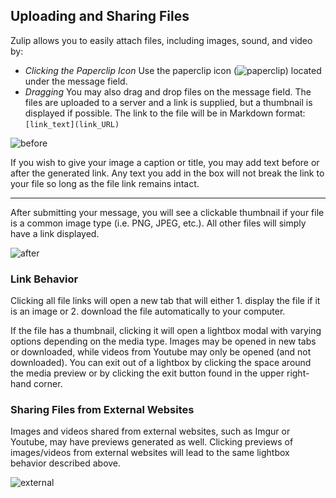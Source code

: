 ## Uploading and Sharing Files

Zulip allows you to easily attach files, including images, sound, and video by:

- *Clicking the Paperclip Icon* Use the paperclip icon (![paperclip](/static/images/help/paperclip.png)) located under the message field.
- *Dragging* You may also drag and drop files on the message field. The files are uploaded to a server and a link is supplied, but a thumbnail is displayed if possible. The link to the file will be in Markdown format: `[link_text](link_URL)`

![before](/static/images/help/file_upload_before.png)

If you wish to give your image a caption or title, you may add text before or after the generated link. Any text you add in the box will not break the link to your file so long as the file link remains intact.

---

After submitting your message, you will see a clickable thumbnail if your file is a common image type (i.e. PNG, JPEG, etc.). All other files will simply have a link displayed.

![after](/static/images/help/file_upload_after_image_preview.png)

### Link Behavior

Clicking all file links will open a new tab that will either 1. display the file if it is an image or 2. download the file automatically to your computer.

If the file has a thumbnail, clicking it will open a lightbox modal with varying options depending on the media type. Images may be opened in new tabs or downloaded, while videos from Youtube may only be opened (and not downloaded). You can exit out of a lightbox by clicking the space around the media preview or by clicking the exit button found in the upper right-hand corner.


### Sharing Files from External Websites

Images and videos shared from external websites, such as Imgur or Youtube, may have previews generated as well. Clicking previews of images/videos from external websites will lead to the same lightbox behavior described above.

![external](/static/images/help/file_share_imgur_preview.png)
